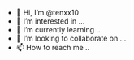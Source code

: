 - 👋 Hi, I’m @tenxx10
- 👀 I’m interested in ...
- 🌱 I’m currently learning ..
- 💞️ I’m looking to collaborate on ...
- 📫 How to reach me ..


